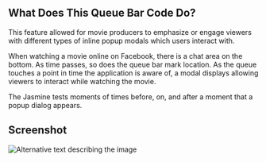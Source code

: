 ## What Does This Queue Bar Code Do?
This feature allowed for movie producers to emphasize or engage viewers with different types of inline popup modals which users interact with.

When watching a movie online on Facebook, there is a chat area on the bottom. As time passes, so does the queue bar mark location. As the queue touches a point in time the application is aware of, a modal displays allowing viewers to interact while watching the movie.

The Jasmine tests moments of times before, on, and after a moment that a popup dialog appears.  

## Screenshot
![Alternative text describing the image](https://raw.githubusercontent.com/deezzer/jasmine_test/0f09fd0d518551b5c2ec089993ee195d29f87e6d/Screen%20Shot%202011-09-03%20at%2011.23.18%20AM.png)

